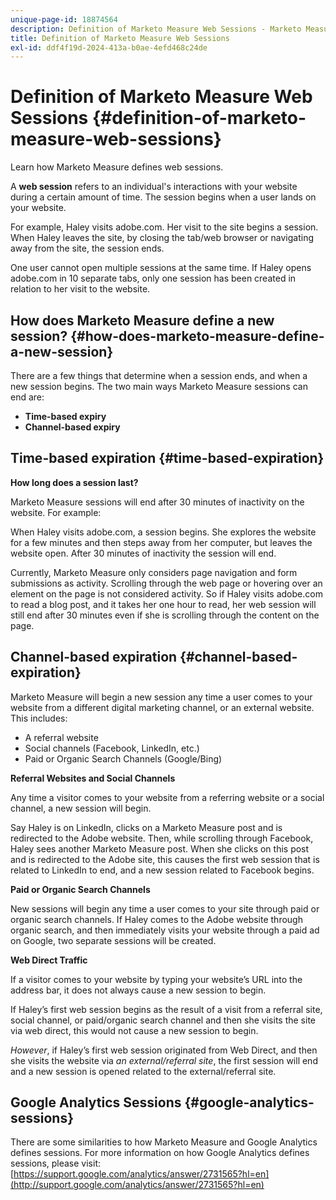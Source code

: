 ```yaml
---
unique-page-id: 18874564
description: Definition of Marketo Measure Web Sessions - Marketo Measure - Product Documentation
title: Definition of Marketo Measure Web Sessions
exl-id: ddf4f19d-2024-413a-b0ae-4efd468c24de
---
```

# Definition of Marketo Measure Web Sessions {#definition-of-marketo-measure-web-sessions}

Learn how Marketo Measure defines web sessions.

A **web session** refers to an individual's interactions with your website during a certain amount of time. The session begins when a user lands on your website.

For example, Haley visits adobe.com. Her visit to the site begins a session. When Haley leaves the site, by closing the tab/web browser or navigating away from the site, the session ends.

One user cannot open multiple sessions at the same time. If Haley opens adobe.com in 10 separate tabs, only one session has been created in relation to her visit to the website.

## How does Marketo Measure define a new session? {#how-does-marketo-measure-define-a-new-session}

There are a few things that determine when a session ends, and when a new session begins. The two main ways Marketo Measure sessions can end are:

* **Time-based expiry**
* **Channel-based expiry**

## Time-based expiration {#time-based-expiration}

**How long does a session last?**

Marketo Measure sessions will end after 30 minutes of inactivity on the website. For example:

When Haley visits adobe.com, a session begins. She explores the website for a few minutes and then steps away from her computer, but leaves the website open. After 30 minutes of inactivity the session will end.

Currently, Marketo Measure only considers page navigation and form submissions as activity. Scrolling through the web page or hovering over an element on the page is not considered activity. So if Haley visits adobe.com to read a blog post, and it takes her one hour to read, her web session will still end after 30 minutes even if she is scrolling through the content on the page.

## Channel-based expiration {#channel-based-expiration}

Marketo Measure will begin a new session any time a user comes to your website from a different digital marketing channel, or an external website. This includes:

* A referral website
* Social channels (Facebook, LinkedIn, etc.)
* Paid or Organic Search Channels (Google/Bing)

**Referral Websites and Social Channels**

Any time a visitor comes to your website from a referring website or a social channel, a new session will begin.

Say Haley is on LinkedIn, clicks on a Marketo Measure post and is redirected to the Adobe website. Then, while scrolling through Facebook, Haley sees another Marketo Measure post. When she clicks on this post and is redirected to the Adobe site, this causes the first web session that is related to LinkedIn to end, and a new session related to Facebook begins.

**Paid or Organic Search Channels**

New sessions will begin any time a user comes to your site through paid or organic search channels. If Haley comes to the Adobe website through organic search, and then immediately visits your website through a paid ad on Google, two separate sessions will be created.

**Web Direct Traffic**

If a visitor comes to your website by typing your website’s URL into the address bar, it does not always cause a new session to begin.

If Haley’s first web session begins as the result of a visit from a referral site, social channel, or paid/organic search channel and then she visits the site via web direct, this would not cause a new session to begin.

_However_, if Haley’s first web session originated from Web Direct, and then she visits the website via _an external/referral site_, the first session will end and a new session is opened related to the external/referral site.

## Google Analytics Sessions {#google-analytics-sessions}

There are some similarities to how Marketo Measure and Google Analytics defines sessions. For more information on how Google Analytics defines sessions, please visit: [https://support.google.com/analytics/answer/2731565?hl=en](http://support.google.com/analytics/answer/2731565?hl=en)
